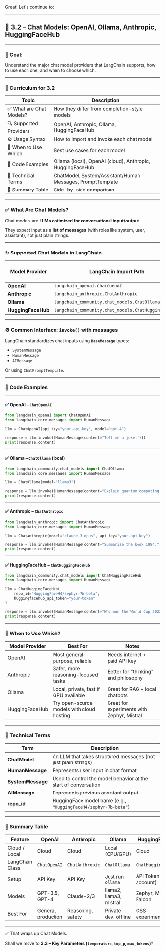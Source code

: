 Great! Let's continue to:

---

## 📘 3.2 – **Chat Models: OpenAI, Ollama, Anthropic, HuggingFaceHub**

---

### 🎯 Goal:

Understand the major chat model providers that LangChain supports, how to use each one, and when to choose which.

---

### 📘 Curriculum for 3.2

| Topic                   | Description                                                |
| ----------------------- | ---------------------------------------------------------- |
| ✅ What are Chat Models? | How they differ from completion-style models               |
| 🔍 Supported Providers  | OpenAI, Anthropic, Ollama, HuggingFaceHub                  |
| ⚙️ Usage Syntax         | How to import and invoke each chat model                   |
| 📅 When to Use Which    | Best use cases for each model                              |
| 🧪 Code Examples        | Ollama (local), OpenAI (cloud), Anthropic, HuggingFaceHub  |
| 🧠 Technical Terms      | ChatModel, System/Assistant/Human Messages, PromptTemplate |
| 📄 Summary Table        | Side-by-side comparison                                    |

---

### ✅ What Are Chat Models?

Chat models are **LLMs optimized for conversational input/output**.

They expect input as a **list of messages** (with roles like system, user, assistant), not just plain strings.

---

### ✨ Supported Chat Models in LangChain

| Model Provider     | LangChain Import Path                                | Local / Cloud |
| ------------------ | ---------------------------------------------------- | ------------- |
| **OpenAI**         | `langchain_openai.ChatOpenAI`                        | Cloud         |
| **Anthropic**      | `langchain_anthropic.ChatAnthropic`                  | Cloud         |
| **Ollama**         | `langchain_community.chat_models.ChatOllama`         | Local         |
| **HuggingFaceHub** | `langchain_community.chat_models.ChatHuggingFaceHub` | Cloud         |

---

### ⚙️ Common Interface: `invoke()` with messages

LangChain standardizes chat inputs using **`BaseMessage`** types:

* `SystemMessage`
* `HumanMessage`
* `AIMessage`

Or using `ChatPromptTemplate`.

---

### 🧪 Code Examples

---

#### ✅ OpenAI – `ChatOpenAI`

```python
from langchain_openai import ChatOpenAI
from langchain_core.messages import HumanMessage

llm = ChatOpenAI(api_key="your-api-key", model="gpt-4")

response = llm.invoke([HumanMessage(content="Tell me a joke.")])
print(response.content)
```

---

#### ✅ Ollama – `ChatOllama` (local)

```python
from langchain_community.chat_models import ChatOllama
from langchain_core.messages import HumanMessage

llm = ChatOllama(model="llama3")

response = llm.invoke([HumanMessage(content="Explain quantum computing simply.")])
print(response.content)
```

---

#### ✅ Anthropic – `ChatAnthropic`

```python
from langchain_anthropic import ChatAnthropic
from langchain_core.messages import HumanMessage

llm = ChatAnthropic(model="claude-3-opus", api_key="your-api-key")

response = llm.invoke([HumanMessage(content="Summarize the book 1984.")])
print(response.content)
```

---

#### ✅ HuggingFaceHub – `ChatHuggingFaceHub`

```python
from langchain_community.chat_models import ChatHuggingFaceHub
from langchain_core.messages import HumanMessage

llm = ChatHuggingFaceHub(
    repo_id="HuggingFaceH4/zephyr-7b-beta",
    huggingfacehub_api_token="your-token"
)

response = llm.invoke([HumanMessage(content="Who won the World Cup 2022?")])
print(response.content)
```

---

### 📅 When to Use Which?

| Model Provider | Best For                                  | Notes                                      |
| -------------- | ----------------------------------------- | ------------------------------------------ |
| OpenAI         | Most general-purpose, reliable            | Needs internet + paid API key              |
| Anthropic      | Safer, more reasoning-focused tasks       | Better for "thinking" and philosophy       |
| Ollama         | Local, private, fast if GPU available     | Great for RAG + local chatbots             |
| HuggingFaceHub | Try open-source models with cloud hosting | Great for experiments with Zephyr, Mistral |

---

### 🧠 Technical Terms

| Term              | Description                                                     |
| ----------------- | --------------------------------------------------------------- |
| **ChatModel**     | An LLM that takes structured messages (not just plain strings)  |
| **HumanMessage**  | Represents user input in chat format                            |
| **SystemMessage** | Used to control the model behavior at the start of conversation |
| **AIMessage**     | Represents previous assistant output                            |
| **repo\_id**      | HuggingFace model name (e.g., `"HuggingFaceH4/zephyr-7b-beta"`) |

---

### 📄 Summary Table

| Feature         | OpenAI              | Anthropic         | Ollama                  | HuggingFaceHub          |
| --------------- | ------------------- | ----------------- | ----------------------- | ----------------------- |
| Cloud / Local   | Cloud               | Cloud             | Local (CPU/GPU)         | Cloud                   |
| LangChain Class | `ChatOpenAI`        | `ChatAnthropic`   | `ChatOllama`            | `ChatHuggingFaceHub`    |
| Setup           | API Key             | API Key           | Just run `ollama`       | API Token (HF account)  |
| Models          | GPT-3.5, GPT-4      | Claude-2/3        | llama2, llama3, mistral | Zephyr, Mistral, Falcon |
| Best For        | General, production | Reasoning, safety | Private dev, offline    | OSS experimentation     |

---

✅ That wraps up Chat Models.

Shall we move to **3.3 – Key Parameters (`temperature`, `top_p`, `max_tokens`)**?
